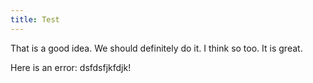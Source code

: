 ```yaml
---
title: Test
---
```


That is a good idea.
We should definitely do it.
I think so too.
It is great.

Here is an error: dsfdsfjkfdjk!
